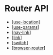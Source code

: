 # Router API

- [[use-location]]
- [[use-params]]
- [[nav-link]]
- [[link]]
- [[switch]]
- [[browser-router]]

[//begin]: # "Autogenerated link references for markdown compatibility"
[use-location]: use-location "useLoaction"
[use-params]: use-params "useParams"
[nav-link]: nav-link "NavLink"
[link]: link "Link"
[switch]: switch "Switch"
[browser-router]: browser-router "BrowserRouter"
[//end]: # "Autogenerated link references"
